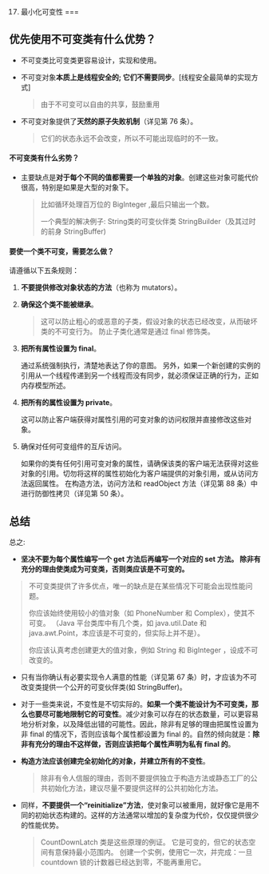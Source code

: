 17. 最小化可变性
===

## 优先使用不可变类有什么优势？

- 不可变类比可变类更容易设计，实现和使用。 

- 不可变对象**本质上是线程安全的; 它们不需要同步**。[线程安全最简单的实现方式]

	> 由于不可变可以自由的共享，鼓励重用
- 不可变对象提供了**天然的原子失败机制**（详见第 76 条）。 

	> 它们的状态永远不会改变，所以不可能出现临时的不一致。

#### 不可变类有什么劣势？

- 主要缺点是**对于每个不同的值都需要一个单独的对象**。创建这些对象可能代价很高，特别是如果是大型的对象下。

	> 比如循环处理百万位的 BigInteger ,最后只输出一个数。
	>
	> 一个典型的解决例子: String类的可变伙伴类 StringBuilder（及其过时的前身 StringBuffer)

#### 要使一个类不可变，需要怎么做？

请遵循以下五条规则：

1. **不要提供修改对象状态的方法**（也称为 mutators）。

1. **确保这个类不能被继承**。 

	> 这可以防止粗心的或恶意的子类，假设对象的状态已经改变，从而破坏类的不可变行为。
	> 防止子类化通常是通过 final 修饰类。
	
1. **把所有属性设置为 final**。 

	通过系统强制执行，清楚地表达了你的意图。 另外，如果一个新创建的实例的引用从一个线程传递到另一个线程而没有同步，就必须保证正确的行为，正如内存模型所述。
1. **把所有的属性设置为 private**。 

	这可以防止客户端获得对属性引用的可变对象的访问权限并直接修改这些对象。

1. 确保对任何可变组件的互斥访问。 

	如果你的类有任何引用可变对象的属性，请确保该类的客户端无法获得对这些对象的引用。切勿将这样的属性初始化为客户端提供的对象引用，或从访问方法返回属性。 在构造方法，访问方法和 readObject 方法（详见第 88 条）中进行防御性拷贝（详见第 50 条）。
	
## 总结

总之:

- **坚决不要为每个属性编写一个 get 方法后再编写一个对应的 set 方法。 除非有充分的理由使类成为可变类，否则类应该是不可变的。** 

> 不可变类提供了许多优点，唯一的缺点是在某些情况下可能会出现性能问题。
> 
> 你应该始终使用较小的值对象（如 PhoneNumber 和 Complex），使其不可变。 （Java 平台类库中有几个类，如 java.util.Date 和 java.awt.Point，本应该是不可变的，但实际上并不是）。
> 
> 你应该认真考虑创建更大的值对象，例如 String 和 BigInteger ，设成不可改变的。

- 只有当你确认有必要实现令人满意的性能（详见第 67 条）时，才应该为不可改变类提供一个公开的可变伙伴类(如 StringBuffer)。

- 对于一些类来说，不变性是不切实际的。**如果一个类不能设计为不可变类，那么也要尽可能地限制它的可变性**。减少对象可以存在的状态数量，可以更容易地分析对象，以及降低出错的可能性。因此，除非有足够的理由把属性设置为非 final 的情况下，否则应该每个属性都设置为 final 的。自然的倾向就是：**除非有充分的理由不这样做，否则应该把每个属性声明为私有 final 的**。

- **构造方法应该创建完全初始化的对象，并建立所有的不变性**。

	> 除非有令人信服的理由，否则不要提供独立于构造方法或静态工厂的公共初始化方法，建议尽量不要提供这样的公共初始化方法。

- 同样，**不要提供一个“reinitialize”方法**，使对象可以被重用，就好像它是用不同的初始状态构建的。这样的方法通常以增加的复杂度为代价，仅仅提供很少的性能优势。

	> CountDownLatch 类是这些原理的例证。 它是可变的，但它的状态空间有意保持最小范围内。 创建一个实例，使用它一次，并完成：一旦 countdown 锁的计数器已经达到零，不能再重用它。